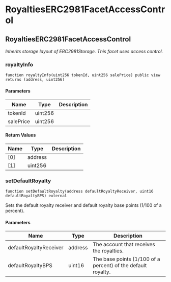 # RoyaltiesERC2981FacetAccessControl

## RoyaltiesERC2981FacetAccessControl

_Inherits storage layout of ERC2981Storage. This facet uses access control._

### royaltyInfo

```solidity
function royaltyInfo(uint256 tokenId, uint256 salePrice) public view returns (address, uint256)
```

#### Parameters

| Name | Type | Description |
| ---- | ---- | ----------- |
| tokenId | uint256 |  |
| salePrice | uint256 |  |

#### Return Values

| Name | Type | Description |
| ---- | ---- | ----------- |
| [0] | address |  |
| [1] | uint256 |  |

### setDefaultRoyalty

```solidity
function setDefaultRoyalty(address defaultRoyaltyReceiver, uint16 defaultRoyaltyBPS) external
```

Sets the default royalty receiver and default royalty base points (1/100 of a percent).

#### Parameters

| Name | Type | Description |
| ---- | ---- | ----------- |
| defaultRoyaltyReceiver | address | The account that receives the royalties. |
| defaultRoyaltyBPS | uint16 | The base points (1/100 of a percent) of the default royalty. |

